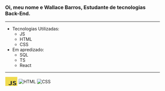 ### Oi, meu nome e Wallace Barros, Estudante de tecnologias Back-End.
---
- Tecnologias Utilizadas:
   - JS
   - HTML
   - CSS
- Em apredizado:
   - SQL
   - TS
   - React
---
<div style="display: inline_block">
  <img align="center" alt="JS" height="30" width="40" 
src="https://raw.githubusercontent.com/devicons/devicon/master/icons/javascript/javascript-original.svg">
   <img align="center" alt="HTML" height="30" width="40" src="https://cdn-icons-png.flaticon.com/512/174/174854.png">
<img align="center" alt="CSS" height="30" width="40" src="https://upload.wikimedia.org/wikipedia/commons/thumb/d/d5/CSS3_logo_and_wordmark.svg/1452px-CSS3_logo_and_wordmark.svg.png">
</div>
